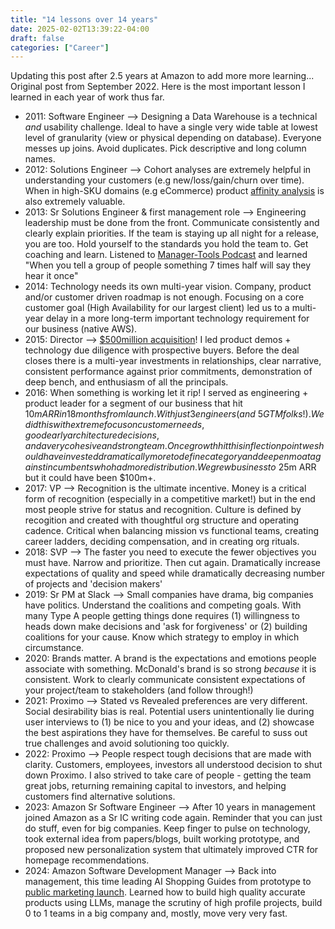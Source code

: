 ```yaml
---
title: "14 lessons over 14 years"
date: 2025-02-02T13:39:22-04:00
draft: false
categories: ["Career"]
---
```


Updating this post after 2.5 years at Amazon to add more more learning... Original post from September 2022. Here is the most important lesson I learned in each year of work thus far. 

* 2011: Software Engineer --> Designing a Data Warehouse is a technical *and* usability challenge. Ideal to have a single very wide table at lowest level of granularity (view or physical depending on database). Everyone messes up joins. Avoid duplicates. Pick descriptive and long column names. 
* 2012: Solutions Engineer --> Cohort analyses are extremely helpful in understanding your customers (e.g new/loss/gain/churn over time). When in high-SKU domains (e.g eCommerce) product [affinity analysis](/posts/understanding-affinity-analyses) is also extremely valuable. 
* 2013: Sr Solutions Engineer & first management role --> Engineering leadership must be done from the front. Communicate consistently and clearly explain priorities. If the team is staying up all night for a release, you are too. Hold yourself to the standards you hold the team to. Get coaching and learn. Listened to [Manager-Tools Podcast](https://www.manager-tools.com/) and learned "When you tell a group of people something 7 times half will say they hear it once"
* 2014: Technology needs its own multi-year vision. Company, product and/or customer driven roadmap is not enough. Focusing on a core customer goal (High Availability for our largest client) led us to a multi-year delay in a more long-term important technology requirement for our business (native AWS). 
* 2015: Director --> [$500million acquisition](https://www.wsj.com/articles/BL-VCDB-17485)! I led product demos + technology due diligence with prospective buyers. Before the deal closes there is a multi-year investments in relationships, clear narrative, consistent performance against prior commitments, demonstration of deep bench, and enthusiasm of all the principals. 
* 2016: When something is working let it rip! I served as engineering + product leader for a segment of our business that hit $10m ARR in 18 months from launch. With just 3 engineers (and ~5 GTM folks!). We did this with extreme focus on customer needs, good early architecture decisions, and a very cohesive and strong team. Once growth hit this inflection point we should have invested dramatically more to define category and deepen moat against incumbents who had more distribution. We grew business to ~$25m ARR but it could have been $100m+.
* 2017: VP --> Recognition is the ultimate incentive. Money is a critical form of recognition (especially in a competitive market!) but in the end most people strive for status and recognition. Culture is defined by recogition and created with thoughtful org structure and operating cadence. Critical when balancing mission vs functional teams, creating career ladders, deciding compensation, and in creating org rituals. 
* 2018: SVP --> The faster you need to execute the fewer objectives you must have. Narrow and prioritize. Then cut again. Dramatically increase expectations of quality and speed while dramatically decreasing number of projects and 'decision makers'
* 2019: Sr PM at Slack --> Small companies have drama, big companies have politics. Understand the coalitions and competing goals. With many Type A people getting things done requires (1) willingness to heads down make decisions and 'ask for forgiveness' or (2) building coalitions for your cause. Know which strategy to employ in which circumstance. 
* 2020: Brands matter. A brand is the expectations and emotions people associate with something. McDonald's brand is so strong *because* it is consistent. Work to clearly communicate consistent expectations of your project/team to stakeholders (and follow through!)
* 2021: Proximo --> Stated vs Revealed preferences are very different. Social desirability bias is real. Potential users unintentionally lie during user interviews to (1) be nice to you and your ideas, and (2) showcase the best aspirations they have for themselves. Be careful to suss out true challenges and avoid solutioning too quickly. 
* 2022: Proximo --> People respect tough decisions that are made with clarity. Customers, employees, investors all understood decision to shut down Proximo. I also strived to take care of people - getting the team great jobs, returning remaining capital to investors, and helping customers find alternative solutions.
* 2023: Amazon Sr Software Engineer --> After 10 years in management joined Amazon as a Sr IC writing code again. Reminder that you can just do stuff, even for big companies. Keep finger to pulse on technology, took external idea from papers/blogs, built working prototype, and proposed new personalization system that ultimately improved CTR for homepage recommendations.
* 2024: Amazon Software Development Manager --> Back into management, this time leading AI Shopping Guides from prototype to [public marketing launch](https://www.theverge.com/2024/10/9/24266204/amazon-ai-shopping-guides-catalog-feature-availability). Learned how to build high quality accurate products using LLMs, manage the scrutiny of high profile projects, build 0 to 1 teams in a big company and, mostly, move very very fast.